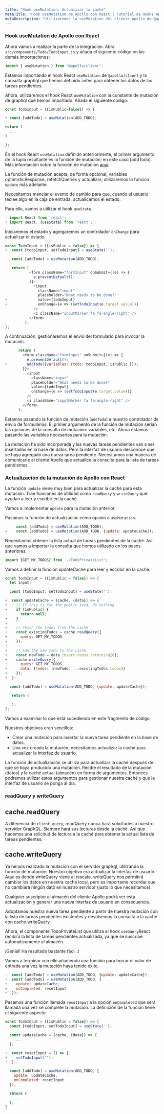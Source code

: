 ```yaml
---
title: "Hook useMutation, Actualizar la caché"
metaTitle: "Hook useMutation de Apollo con React | Tutorial de Hooks Apollo con React en GraphQL"
metaDescription: "Utilizaremos la useMutation del cliente Apollo de @apollo/client en la aplicación React como ejemplo para insertar nuevos datos y actualizar la caché de forma local utilizando readQuery y writeQuery."
---
```


### Hook useMutation de Apollo con React
Ahora vamos a realizar la parte de la integración. Abra `src/components/Todo/TodoInput.js` y añada el siguiente código en las demás importaciones:

```javascript
import { useMutation } from "@apollo/client";
```

Estamos importando el hook React `useMutation` de `@apollo/client` y la consulta graphql que hemos definido antes para obtener los datos de las tareas pendientes.

Ahora, utilizaremos el hook React `useMutation` con la constante de mutación de graphql que hemos importado. Añada el siguiente código:

```javascript
const TodoInput = ({isPublic=false}) => {

+ const [addTodo] = useMutation(ADD_TODO);

return (
  ...
)

};
```

En el hook React `useMutation` definido anteriormente, el primer argumento de la tupla resultante es la función de mutación; en este caso (addTodo). Más información sobre la función de mutación [aquí](https://www.apollographql.com/docs/react/data/mutations/).

La función de mutación acepta, de forma opcional, variables optimisticResponse, refetchQueries y actualizar; utilizaremos la función `update` más adelante.

Necesitamos manejar el evento de cambio para que, cuando el usuario teclee algo en la caja de entrada, actualicemos el estado.

Para ello, vamos a utilizar el hook `useState`.

```javascript
- import React from 'react';
+ import React, {useState} from 'react';
```

Iniciaremos el estado y agregaremos un controlador `onChange` para actualizar el estado.

```javascript
const TodoInput = ({isPublic = false}) => {
+  const [todoInput, setTodoInput] = useState('');

   const [addTodo] = useMutation(ADD_TODO);

   return (
           <form className="formInput" onSubmit={(e) => {
             e.preventDefault();
           }}>
             <input
               className="input"
               placeholder="What needs to be done?"
+              value={todoInput}
+              onChange={e => (setTodoInput(e.target.value))}
             />
             <i className="inputMarker fa fa-angle-right" />
           </form>
         );
};
```

A continuación, gestionaremos el envío del formulario para invocar la mutación.

```javascript
      return (
        <form className="formInput" onSubmit={(e) => {
          e.preventDefault();
+         addTodo({variables: {todo: todoInput, isPublic }});
        }}>
          <input
            className="input"
            placeholder="What needs to be done?"
            value={todoInput}
            onChange={e => (setTodoInput(e.target.value))}
          />
          <i className="inputMarker fa fa-angle-right" />
        </form>
      );
```

Estamos pasando la función de mutación (`addTodo`) a nuestro controlador de envío de formularios.
 El primer argumento de la función de mutación serían las opciones de la consulta de mutación: variables, etc. Ahora estamos pasando las variables necesarias para la mutación.

La mutación ha sido incorporada y las nuevas tareas pendientes van a ser insertadas en la base de datos. Pero la interfaz de usuario desconoce que se haya agregado una nueva tarea pendiente. Necesitamos una manera de comunicarle al cliente Apollo que actualice la consulta para la lista de tareas pendientes.

### Actualización de la mutación de Apollo con React
La función `update` viene muy bien para actualizar la caché para esta mutación. Trae funciones de utilidad como `readQuery` y `writeQuery` que ayudan a leer y escribir en la caché.

Vamos a implementar `update` para la mutación anterior.

Pasamos la función de actualización como opción a `useMutation`.

```javascript
-    const [addTodo] = useMutation(ADD_TODO);
+    const [addTodo] = useMutation(ADD_TODO, {update: updateCache});
```

Necesitamos obtener la lista actual de tareas pendientes de la caché. Así que vamos a importar la consulta que hemos utilizado en los pasos anteriores.

```javascript
import {GET_MY_TODOS} from './TodoPrivateList';
```

Vamos a definir la función updateCache para leer y escribir en la caché.

```javascript
const TodoInput = ({isPublic = false}) => {
  let input;

  const [todoInput, setTodoInput] = useState('');

+  const updateCache = (cache, {data}) => {
+    // If this is for the public feed, do nothing
+    if (isPublic) {
+      return null;
+    }
+
+    // Fetch the todos from the cache
+    const existingTodos = cache.readQuery({
+      query: GET_MY_TODOS
+    });
+
+    // Add the new todo to the cache
+    const newTodo = data.insert_todos.returning[0];
+    cache.writeQuery({
+      query: GET_MY_TODOS,
+      data: {todos: [newTodo, ...existingTodos.todos]}
+    });
+  };

  const [addTodo] = useMutation(ADD_TODO, {update: updateCache});

   return (
    ...
   );
};
```

Vamos a examinar lo que está sucediendo en este fragmento de código.

Nuestros objetivos eran sencillos:

- Crear una mutación para insertar la nueva tarea pendiente en la base de datos.
- Una vez creada la mutación, necesitamos actualizar la caché para actualizar la interfaz de usuario.

La función de actualización se utiliza para actualizar la caché después de que se haya producido una mutación.
 Recibe el resultado de la mutación (datos) y la caché actual (almacén) en forma de argumentos. Entonces podremos utilizar estos argumentos para gestionar nuestra caché y que la interfaz de usuario se ponga al día.

### readQuery y writeQuery

cache.readQuery
---------------

A diferencia de `client.query`, readQuery nunca hará solicitudes a nuestro servidor GraphQL. Siempre hará sus lecturas desde la caché. Así que hacemos una solicitud de lectura a la caché para obtener la actual lista de tareas pendientes.

cache.writeQuery
----------------

Ya hemos realizado la mutación con el servidor graphql, utilizando la función de mutación. Nuestro objetivo era actualizar la interfaz de usuario. Aquí es donde writeQuery viene al rescate. writeQuery nos permitirá cambiar los datos en nuestra caché local, pero es importante recordar que no cambiará ningún dato en nuestro servidor (justo lo que necesitamos).

Cualquier suscriptor al almacén del cliente Apollo podrá ver esta actualización y generar una nueva interfaz de usuario en consecuencia.

Adoptamos nuestra nueva tarea pendiente a partir de nuestra mutación con la lista de tareas pendientes existentes y devolvemos la consulta a la caché con cache.writeQuery

Ahora, el componente TodoPrivateList que utiliza el hook  `useQuery`React recibirá la lista de tareas pendientes actualizada, ya que se suscribe automáticamente al almacén.

¡Genial! Ha resultado bastante fácil :)

Vamos a terminar con ello añadiendo una función para borrar el valor de entrada una vez la mutación haya tenido éxito.

```javascript
-  const [addTodo] = useMutation(ADD_TODO, {update: updateCache});
+  const [addTodo] = useMutation(ADD_TODO, {
+    update: updateCache,
+    onCompleted: resetInput
+  });
```

Pasamos una función llamada `resetInput` a la opción `onCompleted` que será llamada una vez se complete la mutación. La definición de la función tiene el siguiente aspecto:

```javascript
const TodoInput = ({isPublic = false}) => {
  const [todoInput, setTodoInput] = useState('');

  const updateCache = (cache, {data}) => {
    ...
  };

+  const resetInput = () => {
+    setTodoInput('');
+  };

  const [addTodo] = useMutation(ADD_TODO, {
    update: updateCache,
    onCompleted: resetInput
  });

  return (
    ...
  );
}
```

